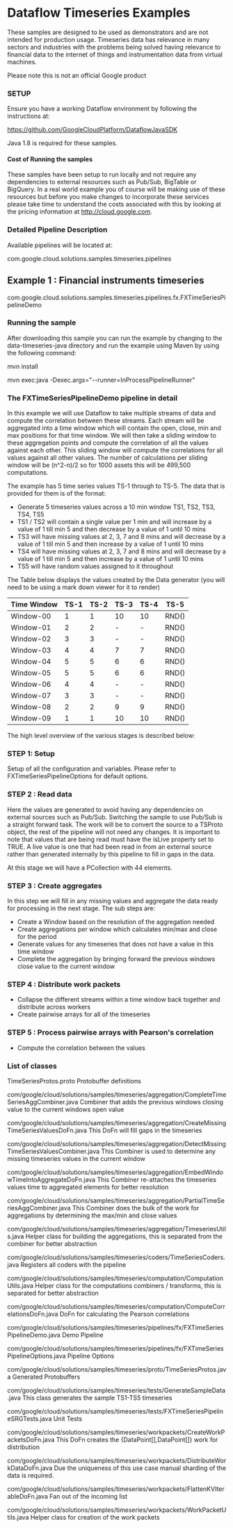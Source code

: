 # Dataflow Timeseries Examples

These samples are designed to be used as demonstrators and are not intended for production usage. Timeseries data has relevance in many sectors and industries with the problems being solved having relevance to financial data to the internet of things and instrumentation data from virtual machines.

Please note this is not an official Google product

### SETUP

Ensure you have a working Dataflow environment by following the instructions at:

https://github.com/GoogleCloudPlatform/DataflowJavaSDK

Java 1.8 is required for these samples.

#### Cost of Running the samples
These samples have been setup to run locally and not require any dependencies to external resources such as Pub/Sub, BigTable or BigQuery. In a real world example you of course will be making use of these resources but before you make changes to incorporate these services please take time to understand the costs associated with this by looking at the pricing information at http://cloud.google.com.

### Detailed Pipeline Description
Available pipelines will be located at:

com.google.cloud.solutions.samples.timeseries.pipelines

## Example 1 : Financial instruments timeseries
com.google.cloud.solutions.samples.timeseries.pipelines.fx.FXTimeSeriesPipelineDemo

### Running the sample
After downloading this sample you can run the example by changing to the data-timeseries-java directory and run the example using Maven by using the following command:

mvn install

mvn exec:java -Dexec.args="--runner=InProcessPipelineRunner"

### The FXTimeSeriesPipelineDemo pipeline in detail
In this example we will use Dataflow to take multiple streams of data and compute the correlation between these streams. Each stream will be aggregated into a time window which will contain the open, close, min and max positions for that time window. We will then take a sliding window to these aggregation points and compute the correlation of all the values against each other. This sliding window will compute the correlations for all values against all other values. The number of calculations per sliding window will be (n^2-n)/2 so for 1000 assets this will be 499,500 computations.


The example has 5 time series values TS-1 through to TS-5. The data that is provided for them is of the format:

 * Generate 5 timeseries values across a 10 min window TS1, TS2, TS3, TS4, TS5   
 * TS1 / TS2 will contain a single value per 1 min and will increase by a value of 1 till min 5 and then decrease by a value of 1 until 10 mins
 * TS3 will have missing values at 2, 3, 7 and 8 mins and will decrease by a value of 1 till min 5 and then increase by a value of 1 until 10 mins
 * TS4 will have missing values at 2, 3, 7 and 8 mins and will decrease by a value of 1 till min 5 and then increase by a value of 1 until 10 mins
 * TS5 will have random values assigned to it throughout

The Table below displays the values created by the Data generator (you will need to be using a mark down viewer for it to render)

| Time Window |TS-1|TS-2|TS-3|TS-4|TS-5|
| --- | --- | --- | --- | --- | --- |
| Window-00 | 1 | 1 | 10 | 10 | RND() |
| Window-01 | 2 | 2 | - | - | RND() |
| Window-02 | 3 | 3 | - | - | RND() |
| Window-03 | 4 | 4 | 7 | 7 | RND() |
| Window-04 | 5 | 5 | 6 | 6 | RND() |
| Window-05 | 5 | 5 | 6 | 6 | RND() |
| Window-06 | 4 | 4 | - | - | RND() |
| Window-07 | 3 | 3 | - | - | RND() |
| Window-08 | 2 | 2 | 9 | 9 | RND() |
| Window-09 | 1 | 1 | 10 | 10 | RND() |

The high level overview of the various stages is described below:

### STEP 1: Setup
Setup of all the configuration and variables. Please refer to FXTimeSeriesPipelineOptions for default options.

### STEP 2 : Read data
Here the values are generated to avoid having any dependencies on external sources such as Pub/Sub. Switching the sample to use Pub/Sub is a straight forward task. The work will be to convert the source to a TSProto object, the rest of the pipeline will not need any changes. It is important to note that values that are being read must have the isLive property set to TRUE. A live value is one that had been read in from an external source rather than generated internally by this pipeline to fill in gaps in the data.

At this stage we will have a PCollection with 44 elements.

### STEP 3 : Create aggregates
In this step we will fill in any missing values and aggregate the data ready for processing in the next stage. The sub steps are:

* Create a Window based on the resolution of the aggregation needed
* Create aggregations per window which calculates min/max and close for the period
* Generate values for any timeseries that does not have a value in this time window
* Complete the aggregation by bringing forward the previous windows close value to the current window

### STEP 4 : Distribute work packets
* Collapse the different streams within a time window back together and distribute across workers
* Create pairwise arrays for all of the timeseries

### STEP 5 : Process pairwise arrays with Pearson's correlation
* Compute the correlation between the values

### List of classes

TimeSeriesProtos.proto
Protobuffer definitions

com/google/cloud/solutions/samples/timeseries/aggregation/CompleteTimeSeriesAggCombiner.java
Combiner that adds the previous windows closing value to the current windows open value

com/google/cloud/solutions/samples/timeseries/aggregation/CreateMissingTimeSeriesValuesDoFn.java
This DoFn will fill gaps in the timeseries

com/google/cloud/solutions/samples/timeseries/aggregation/DetectMissingTimeSeriesValuesCombiner.java
This Combiner is used to determine any missing timeseries values in the current window

com/google/cloud/solutions/samples/timeseries/aggregation/EmbedWindowTimeIntoAggregateDoFn.java
This Combiner re-attaches the timeseries values time to aggregated elements for better resolution

com/google/cloud/solutions/samples/timeseries/aggregation/PartialTimeSeriesAggCombiner.java
This Combiner does the bulk of the work for aggregations by determining the max/min and close values

com/google/cloud/solutions/samples/timeseries/aggregation/TimeseriesUtils.java
Helper class for building the aggregations, this is separated from the combiner for better abstraction

com/google/cloud/solutions/samples/timeseries/coders/TimeSeriesCoders.java
Registers all coders with the pipeline

com/google/cloud/solutions/samples/timeseries/computation/ComputationUtils.java
Helper class for the computations combiners / transforms, this is separated for better abstraction

com/google/cloud/solutions/samples/timeseries/computation/ComputeCorrelationsDoFn.java
DoFn for calculating the Pearson correlations

com/google/cloud/solutions/samples/timeseries/pipelines/fx/FXTimeSeriesPipelineDemo.java
Demo Pipeline

com/google/cloud/solutions/samples/timeseries/pipelines/fx/FXTimeSeriesPipelineOptions.java
Pipeline Options

com/google/cloud/solutions/samples/timeseries/proto/TimeSeriesProtos.java
Generated Protobuffers

com/google/cloud/solutions/samples/timeseries/tests/GenerateSampleData.java
This class generates the sample TS1-TS5 timeseries

com/google/cloud/solutions/samples/timeseries/tests/FXTimeSeriesPipelineSRGTests.java
Unit Tests

com/google/cloud/solutions/samples/timeseries/workpackets/CreateWorkPacketsDoFn.java
This DoFn creates the {DataPoint[],DataPoint[]} work for distribution

com/google/cloud/solutions/samples/timeseries/workpackets/DistributeWorkDataDoFn.java
Due the uniqueness of this use case manual sharding of the data is required.  

com/google/cloud/solutions/samples/timeseries/workpackets/FlattenKVIterableDoFn.java
Fan out of the incoming list

com/google/cloud/solutions/samples/timeseries/workpackets/WorkPacketUtils.java
Helper class for creation of the work packets
